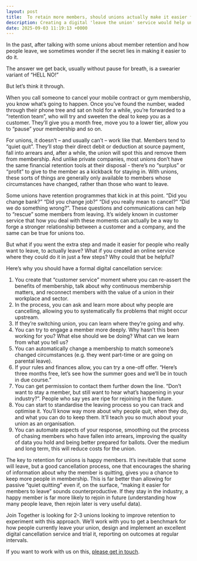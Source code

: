 ```yaml
---
layout: post
title:  To retain more members, should unions actually make it easier for people to leave?
description: Creating a digital 'leave the union' service would help unions get better data and keep more members
date: 2025-09-03 11:19:13 +0000
---
```


In the past, after talking with some unions about member retention and how
people leave, we sometimes wonder if the secret lies in making it easier to do
it.

The answer we get back, usually without pause for breath, is a swearier variant
of “HELL NO!”

But let’s think it through.

When you call someone to cancel your mobile contract or gym membership, you know
what’s going to happen. Once you’ve found the number, waded through their phone
tree and sat on hold for a while, you’re forwarded to a “retention team”, who
will try and sweeten the deal to keep you as a customer. They’ll give you a
month free, move you to a lower tier, allow you to “pause” your membership and
so on.

For unions, it doesn’t – and usually can’t – work like that. Members tend to
“quiet quit”. They’ll stop their direct debit or deduction at source payment,
fall into arrears and, after a while, the union will spot this and remove them
from membership. And unlike private companies, most unions don’t have the same
financial retention tools at their disposal - there’s no “surplus” or “profit”
to give to the member as a kickback for staying in. With unions, these sorts of
things are generally only available to members whose circumstances have changed,
rather than those who want to leave.

Some unions have retention programmes that kick in at this point. “Did you
change bank?” “Did you change job?” “Did you really mean to cancel?” “Did we do
something wrong?”. These questions and communications can help to “rescue” some
members from leaving. It’s widely known in customer service that how you deal
with these moments can actually be a way to forge a stronger relationship
between a customer and a company, and the same can be true for unions too.

But what if you went the extra step and made it easier for people who really
want to leave, to actually leave? What if you created an online service where
they could do it in just a few steps? Why could that be helpful?

Here’s why you should have a formal digital cancellation service:

1. You create that “customer service” moment where you can re-assert the benefits of membership, talk about why 
   continuous membership matters, and reconnect members with the value of a union in their workplace and sector.
2. In the process, you can ask and learn more about why people are cancelling, allowing you to systematically fix 
   problems that might occur upstream.
3. If they’re switching union, you can learn where they’re going and why. 
4. You can try to engage a member more deeply. Why hasn’t this been working for you? What else should we be doing? What 
   can we learn from what you tell us?
5. You can automatically change a membership to match someone’s changed circumstances (e.g. they went part-time or are 
   going on parental leave).
6. If your rules and finances allow, you can try a one-off offer. “Here’s three months free, let’s see how the summer 
   goes and we’ll be in touch in due course.”
7. You can get permission to contact them further down the line. “Don’t want to stay a member, but still want to hear 
   what’s happening in your industry?”. People who say yes are ripe for rejoining in the future.
8. You can start to standardise the leaving process so you can track and optimise it. You’ll know way more about why 
   people quit, when they do, and what you can do to keep them. It’ll teach you so much about your union as an organisation.
9. You can automate aspects of your response, smoothing out the process of chasing members who have fallen into arrears,
   improving the quality of data you hold and being better prepared for ballots. Over the medium and long term, this 
   will reduce costs for the union.

The key to retention for unions is happy members. It’s inevitable that some will
leave, but a good cancellation process, one that encourages the sharing of
information about why the member is quitting, gives you a chance to keep more
people in membership. This is far better than allowing for passive “quiet
quitting” even if, on the surface, “making it easier for members to leave”
sounds counterproductive. If they stay in the industry, a happy member is far
more likely to rejoin in future (understanding how many people leave, then
rejoin later is very useful data).

Join Together is looking for 2-3 unions looking to improve retention to
experiment with this approach. We’ll work with you to get a benchmark for how
people currently leave your union, design and implement an excellent digital
cancellation service and trial it, reporting on outcomes at regular intervals.

If you want to work with us on this, [please get in
touch](mailto:hello@jointogether.online).
